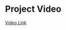 # Project Video
[Video Link]([https://drive.google.com/file/d/1qfXBA1W96P_1a8qNbgkIMIwex0nnSF5I/view?usp=sharing](https://drive.google.com/file/d/1R05AMrZw5bzpWGwMMVSRVnKVmdn0EQk-/view?usp=sharing))
